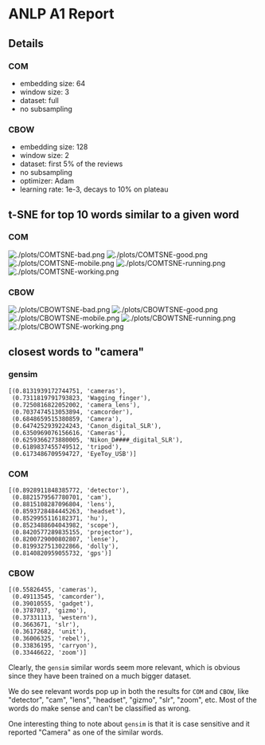 # ANLP A1 Report

## Details
### COM
 - embedding size: 64
 - window size: 3
 - dataset: full
 - no subsampling

### CBOW
 - embedding size: 128
 - window size: 2
 - dataset: first 5% of the reviews
 - no subsampling
 - optimizer: Adam
 - learning rate: 1e-3, decays to 10% on plateau

## t-SNE for top 10 words similar to a given word
### COM
![./plots/COMTSNE-bad.png](./plots/COMTSNE-bad.png)
![./plots/COMTSNE-good.png](./plots/COMTSNE-good.png)
![./plots/COMTSNE-mobile.png](./plots/COMTSNE-mobile.png)
![./plots/COMTSNE-running.png](./plots/COMTSNE-running.png)
![./plots/COMTSNE-working.png](./plots/COMTSNE-working.png)

### CBOW
![./plots/CBOWTSNE-bad.png](./plots/CBOWTSNE-bad.png)
![./plots/CBOWTSNE-good.png](./plots/CBOWTSNE-good.png)
![./plots/CBOWTSNE-mobile.png](./plots/CBOWTSNE-mobile.png)
![./plots/CBOWTSNE-running.png](./plots/CBOWTSNE-running.png)
![./plots/CBOWTSNE-working.png](./plots/CBOWTSNE-working.png)

## closest words to "camera"
### gensim
```
[(0.8131939172744751, 'cameras'),
 (0.7311819791793823, 'Wagging_finger'),
 (0.7250816822052002, 'camera_lens'),
 (0.7037474513053894, 'camcorder'),
 (0.6848659515380859, 'Camera'),
 (0.6474252939224243, 'Canon_digital_SLR'),
 (0.6350969076156616, 'Cameras'),
 (0.6259366273880005, 'Nikon_D####_digital_SLR'),
 (0.6189837455749512, 'tripod'),
 (0.6173486709594727, 'EyeToy_USB')]
```

### COM
```
[(0.8928911848385772, 'detector'),
 (0.8821579567780701, 'cam'),
 (0.8815108287096804, 'lens'),
 (0.8593728484445263, 'headset'),
 (0.8529955116182371, 'hu'),
 (0.8523488604043982, 'scope'),
 (0.8420577289835155, 'projector'),
 (0.8200729000802807, 'lense'),
 (0.8199327513022866, 'dolly'),
 (0.8140820959055732, 'gps')]
```

### CBOW
```
[(0.55826455, 'cameras'),
 (0.49113545, 'camcorder'),
 (0.39010555, 'gadget'),
 (0.3787037, 'gizmo'),
 (0.37331113, 'western'),
 (0.3663671, 'slr'),
 (0.36172682, 'unit'),
 (0.36006325, 'rebel'),
 (0.33836195, 'carryon'),
 (0.33446622, 'zoom')]
```

Clearly, the `gensim` similar words seem more relevant, which is obvious since they have been trained on a much bigger dataset.

We do see relevant words pop up in both the results for `COM` and `CBOW`, like "detector", "cam", "lens", "headset", "gizmo", "slr", "zoom", etc. Most of the words do make sense and can't be classified as wrong.

One interesting thing to note about `gensim` is that it is case sensitive and it reported "Camera" as one of the similar words.
